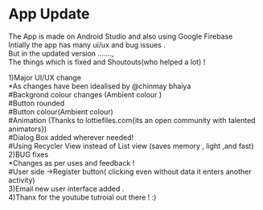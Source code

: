 # App Update
The App is made on Android Studio and also using Google Firebase \
Intially the app has many ui/ux and bug issues .\
But in the updated version .......,\
The things which is fixed and Shoutouts(who helped a lot) !



1)Major UI/UX change\
  *As changes have been idealised by @chinmay bhaiya \
    #Backgrond colour changes (Ambient colour )\
    #Button rounded\
    #Button colour(Ambient colour)\
    #Animation (Thanks to lottiefiles.com{its an open community with talented animators})\
    #Dialog Box added wherever needed!\
    #Using Recycler View instead of List view (saves memory , light ,and fast)\
2)BUG fixes\
     *Changes as per uses and feedback !\
     #User side ->Register button( clicking even  without data it enters another activity)\
3)Email new user interface added .\
4)Thanx for the youtube tutroial out there ! :)
